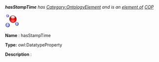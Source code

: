 ___hasStampTime__ 
 has
 [Category:OntologyElement](../../Category/OntologyElement "Category:OntologyElement") 
 and is an
 [element of](../../Property/ElementOf "Property:ElementOf") 
[COP](http://ontologydesignpatterns.org/wiki/Submissions:COP "Submissions:COP")_




  





[![DatatypeProperty](../public/images/thumb/a/a5/DatatypeProperty.gif/45px-DatatypeProperty.gif)](../../Image/DatatypeProperty.gif "DatatypeProperty")


__Name__ 
 : hasStampTime
 



__Type:__ 
 owl:DatatypeProperty
 



__Description__ 
 :